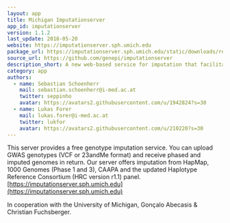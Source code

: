 ```yaml
---
layout: app
title: Michigan Imputationserver
app_id: imputationserver
version: 1.1.2
last_update: 2018-05-20
website: https://imputationserver.sph.umich.edu
package_url: https://imputationserver.sph.umich.edu/static/downloads/releases/imputationserver-1.1.2.zip
source_url: https://github.com/genepi/imputationserver
description_short: A new web-based service for imputation that facilitates access to new reference panels and greatly improves user experience and productivity.
category: app
authors:
  - name: Sebastian Schoenherr
    mail: sebastian.schoenherr@i-med.ac.at
    twitter: seppinho
    avatar: https://avatars2.githubusercontent.com/u/1942824?s=30
  - name: Lukas Forer
    mail: lukas.forer@i-med.ac.at
    twitter: lukfor
    avatar: https://avatars2.githubusercontent.com/u/210220?s=30
---
```


This server provides a free genotype imputation service. You can upload GWAS genotypes (VCF or 23andMe format) and receive phased and imputed genomes in return. Our server offers imputation from HapMap, 1000 Genomes (Phase 1 and 3), CAAPA and the updated Haplotype Reference Consortium (HRC version r1.1) panel.
[https://imputationserver.sph.umich.edu](https://imputationserver.sph.umich.edu)

In cooperation with the University of Michigan, Gonçalo Abecasis & Christian Fuchsberger.
